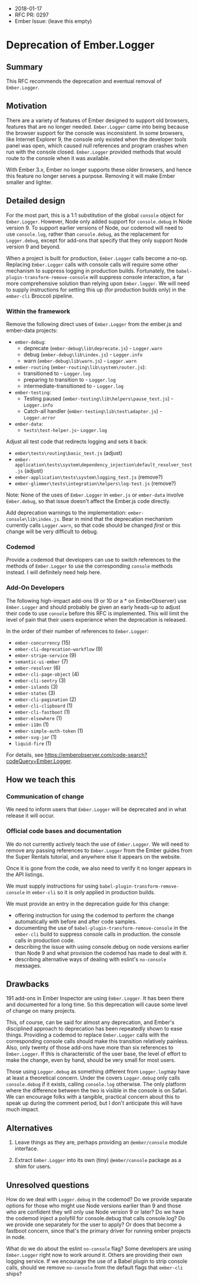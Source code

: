 - 2018-01-17
- RFC PR: 0297
- Ember Issue: (leave this empty)

# Deprecation of Ember.Logger

## Summary

This RFC recommends the deprecation and eventual removal of `Ember.Logger`.

## Motivation

There are a variety of features of Ember designed to support old browsers,
features that are no longer needed. `Ember.Logger` came into being because
the browser support for the console was inconsistent. In some browsers,
like Internet Explorer 9, the console only existed when the developer tools
panel was open, which caused null references and program crashes when run
with the console closed. `Ember.Logger` provided methods that would route to 
the console when it was available.

With Ember 3.x, Ember no longer supports these older browsers, and hence this
feature no longer serves a purpose. Removing it will make Ember smaller and 
lighter.

## Detailed design

For the most part, this is a 1:1 substitution of the global `console` object 
for `Ember.Logger`. However, Node only added support for `console.debug` in 
Node version 9. To support earlier versions of Node, our codemod will need to 
use `console.log`, rather than `console.debug`, as the replacement for 
`Logger.debug`, except for add-ons that specify that they only support Node 
version 9 and beyond.

When a project is built for production, `Ember.Logger` calls become a no-op. 
Replacing `Ember.Logger` calls with console calls will require some other 
mechanism to suppress logging in production builds. Fortunately, the 
`babel-plugin-transform-remove-console` will suppress console 
interaction, a far more comprehensive solution than relying upon
`Ember.logger`. We will need to supply instructions for setting this up (for
production builds only) in the `ember-cli` Broccoli pipeline.


### Within the framework

Remove the following direct uses of `Ember.Logger` from the ember.js and 
ember-data projects: 

* `ember-debug`:
    *  deprecate (`ember-debug\lib\deprecate.js`) - `Logger.warn`
    *  debug (`ember-debug\lib\index.js`) - `Logger.info`
    *  warn (`ember-debug\lib\warn.js`) - `Logger.warn`
* `ember-routing` (`ember-routing\lib\system\router.js`):
    *  transitioned to - `Logger.log`
    *  preparing to transition to - `Logger.log`
    *  intermediate-transitioned to - `Logger.log`
* `ember-testing`:
    *  Testing paused (`ember-testing\lib\helpers\pause_test.js`) - `Logger.info`
    *  Catch-all handler (`ember-testing\lib\test\adapter.js`) - `Logger.error`
* `ember-data`:
    *  `tests\test-helper.js`- `Logger.log`

Adjust all test code that redirects logging and sets it back:

* `ember\tests\routing\basic_test.js` (adjust)
* `ember-application\tests\system\dependency_injection\default_resolver_test.js` (adjust)
* `ember-application\tests\system\logging_test.js` (remove?)
* `ember-glimmer\tests\integration\helpers\log-test.js` (remove?)

Note: None of the uses of `Ember.Logger` in `ember.js` or `ember-data` involve
`Ember.debug`, so that issue doesn't affect the Ember.js code directly.

Add deprecation warnings to the implementation: `ember-console\lib\index.js`.
Bear in mind that the deprecation mechanism currently calls `Logger.warn`, so 
that code should be changed _first_ or this change will be very difficult 
to debug.

### Codemod 

Provide a codemod that developers can use to switch references to the methods 
of `Ember.Logger` to use the corresponding `console` methods instead. I 
will definitely need help here.

### Add-On Developers

The following high-impact add-ons (9 or 10 or a * on EmberObserver) use 
`Ember.Logger` and should probably be given an early heads-up to adjust 
their code to use `console` before this RFC is implemented. This will limit 
the level of pain that their users experience when the deprecation is released.

In the order of their number of references to `Ember.Logger`:

* `ember-concurrency` (15)
* `ember-cli-deprecation-workflow` (9)
* `ember-stripe-service` (9)
* `semantic-ui-ember` (7)
* `ember-resolver` (6)
* `ember-cli-page-object` (4) 
* `ember-cli-sentry` (3)
* `ember-islands` (3)
* `ember-states` (3)
* `ember-cli-pagination` (2)
* `ember-cli-clipboard` (1)
* `ember-cli-fastboot` (1)
* `ember-elsewhere` (1)
* `ember-i18n` (1)
* `ember-simple-auth-token` (1)
* `ember-svg-jar` (1)
* `liquid-fire` (1)

For details, see https://emberobserver.com/code-search?codeQuery=Ember.Logger.

## How we teach this

### Communication of change

We need to inform users that `Ember.Logger` will be deprecated and in what 
release it will occur. 

### Official code bases and documentation

We do not currently actively teach the use of `Ember.Logger`. We will need to 
remove any passing references to `Ember.Logger` from the Ember guides 
from the Super Rentals tutorial, and anywhere else it appears on the website.

Once it is gone from the code, we also need to verify it no longer appears in 
the API listings. 

We must supply instructions for using `babel-plugin-transform-remove-console`
in `ember-cli` so it is only applied in production builds.

We must provide an entry in the deprecation guide for this change:
* offering instruction for using the codemod to perform the change automatically
with before and after code samples.
* documenting the use of `babel-plugin-transform-remove-console` in the 
`ember-cli` build to suppress console calls in production.
the console calls in production code. 
* describing the issue with using console.debug on node versions 
earlier than Node 9 and what provision the codemod has made to deal with it.
* describing alternative ways of dealing with eslint's `no-console` messages.

## Drawbacks

191 add-ons in Ember Inspector are using `Ember.Logger`. It has been there and 
documented for a long time. So this deprecation will cause some level of change 
on many projects. 

This, of course, can be said for almost any deprecation, and Ember's 
disciplined approach to deprecation has been repeatedly shown to ease things. 
Providing a codemod to replace `Ember.Logger` calls with the corresponding 
console calls should make this transition relatively painless. Also, only 
twenty of those add-ons have more than six references to `Ember.Logger`. 
If this is characteristic of the user base, the level of effort to make 
the change, even by hand, should be very small for most users.

Those using `Logger.debug` as something different from `Logger.log`may have at 
least a theoretical concern. Under the covers `Logger.debug` only calls 
`console.debug` if it exists, calling `console.log` otherwise. The only 
platform where the difference between the two is visible in the console is on 
Safari. We can encourage folks with a tangible, practical concern about this to
speak up during the comment period, but I don't anticipate this will have much 
impact.

## Alternatives

1. Leave things as they are, perhaps providing an `@ember/console` module 
interface.

2. Extract `Ember.Logger` into its own (tiny) `@ember/console` package as 
a shim for users.

## Unresolved questions

How do we deal with `Logger.debug` in the codemod? Do we provide separate 
options for those who might use Node versions earlier than 9 and those who 
are confident they will only use Node version 9 or later? Do we have the 
codemod inject a polyfill for console.debug that calls console.log? Do we
provide one separately for the user to apply? Or does that become a fastboot 
concern, since that's the primary driver for running ember projects in node.

What do we do about the eslint `no-console` flag? Some developers are 
using `Ember.Logger` right now to work around it. Others are providing 
their own logging service. If we encourage the use of a Babel plugin 
to strip console calls, should we remove `no-console` from the default 
flags that `ember-cli` ships?
